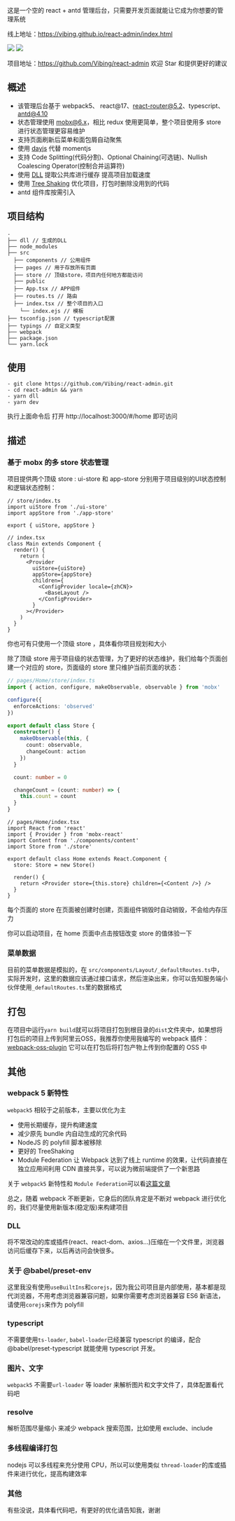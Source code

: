 这是一个空的 react + antd 管理后台，只需要开发页面就能让它成为你想要的管理系统

线上地址：https://vibing.github.io/react-admin/index.html

![](https://tva1.sinaimg.cn/large/008i3skNly1gs9d35qq9dj313u0qvteg.jpg)
![](https://tva1.sinaimg.cn/large/008i3skNly1gs9d3p3ljhj313t0qt46x.jpg)

项目地址：https://github.com/Vibing/react-admin 欢迎 Star 和提供更好的建议

## 概述

- 该管理后台基于 webpack5、 react@17、react-router@5.2、typescript、antd@4.10 
- 状态管理使用 [mobx@6.x](https://github.com/mobxjs/mobx)，相比 redux 使用更简单，整个项目使用多 store 进行状态管理更容易维护
- 支持页面刷新后菜单和面包屑自动聚焦
- 使用 [dayjs](https://github.com/iamkun/dayjs) 代替 momentjs
- 支持 Code Splitting(代码分割)、Optional Chaining(可选链)、Nullish Coalescing Operator(控制合并运算符)
- 使用 [DLL](https://webpack.docschina.org/plugins/dll-plugin/) 提取公共库进行缓存 提高项目加载速度
- 使用 [Tree Shaking](https://webpack.docschina.org/guides/tree-shaking/#root) 优化项目，打包时删除没用到的代码
- antd 组件库按需引入

## 项目结构

```
.
├── dll // 生成的DLL
├── node_modules
├── src 
  ├── components // 公用组件
  ├── pages // 用于存放所有页面
  ├── store // 顶级store，项目内任何地方都能访问
  ├── public 
  ├── App.tsx // APP组件
  ├── routes.ts // 路由
  ├── index.tsx // 整个项目的入口
	└── index.ejs // 模板
├── tsconfig.json // typescript配置
├── typings // 自定义类型
├── webpack
├── package.json
└── yarn.lock
```

## 使用

```shell
- git clone https://github.com/Vibing/react-admin.git
- cd react-admin && yarn
- yarn dll
- yarn dev
```

执行上面命令后 打开 http://localhost:3000/#/home 即可访问

## 描述

### 基于 mobx 的多 store 状态管理

项目提供两个顶级 store : ui-store 和 app-store 分别用于项目级别的UI状态控制和逻辑状态控制：

```tsx
// store/index.ts
import uiStore from './ui-store'
import appStore from './app-store'

export { uiStore, appStore }

// index.tsx
class Main extends Component {
  render() {
    return (
      <Provider
        uiStore={uiStore}
        appStore={appStore}
        children={
          <ConfigProvider locale={zhCN}>
            <BaseLayout />
          </ConfigProvider>
        }
      ></Provider>
    )
  }
}
```

你也可有只使用一个顶级 store ，具体看你项目规划和大小

除了顶级 store 用于项目级的状态管理，为了更好的状态维护，我们给每个页面创建一个对应的 store，页面级的 store 里只维护当前页面的状态：

```typescript
// pages/Home/store/index.ts
import { action, configure, makeObservable, observable } from 'mobx'

configure({
  enforceActions: 'observed'
})

export default class Store {
  constructor() {
    makeObservable(this, {
      count: observable,
      changeCount: action
    })
  }

  count: number = 0

  changeCount = (count: number) => {
    this.count = count
  }
}
```



```tsx
// pages/Home/index.tsx
import React from 'react'
import { Provider } from 'mobx-react'
import Content from './components/content'
import Store from './store'

export default class Home extends React.Component {
  store: Store = new Store()

  render() {
    return <Provider store={this.store} children={<Content />} />
  }
}
```

每个页面的 store 在页面被创建时创建，页面组件销毁时自动销毁，不会给内存压力

你可以启动项目，在 home 页面中点击按钮改变 store 的值体验一下

### 菜单数据

目前的菜单数据是模拟的，在 `src/components/Layout/_defaultRoutes.ts`中，实际开发时，这里的数据应该通过接口请求，然后渲染出来，你可以告知服务端小伙伴使用`_defaultRoutes.ts`里的数据格式

## 打包

在项目中运行`yarn build`就可以将项目打包到根目录的`dist`文件夹中，如果想将打包后的项目上传到阿里云OSS，我推荐你使用我编写的 webpack 插件：[webpack-oss-plugin](https://github.com/Vibing/webpack-oss-plugin) 它可以在打包后将打包产物上传到你配置的 OSS 中

## 其他

### webpack 5 新特性

`webpack5` 相较于之前版本，主要以优化为主

- 使用长期缓存，提升构建速度
- 减少原先 bundle 内自动生成的冗余代码
- NodeJS 的 polyfill 脚本被移除
- 更好的 TreeShaking
- Module Federation 让 Webpack 达到了线上 runtime 的效果，让代码直接在独立应用间利用 CDN 直接共享，可以说为微前端提供了一个新思路

关于 `webpack5` 新特性和 `Module Federation`可以看[这篇文章](https://blog.towavephone.com/webpack-v5-new-feature)

总之，随着 webpack 不断更新，它身后的团队肯定是不断对 webpack 进行优化的，我们尽量使用新版本(稳定版)来构建项目

### DLL

将不常改动的库或插件(react、react-dom、axios...)压缩在一个文件里，浏览器访问后缓存下来，以后再访问会快很多。

### 关于 @babel/preset-env

这里我没有使用`useBuiltIns`和`corejs`，因为我公司项目是内部使用，基本都是现代浏览器，不用考虑浏览器兼容问题，如果你需要考虑浏览器兼容 ES6 新语法，请使用`corejs`来作为 polyfill

### typescript

不需要使用`ts-loader`, `babel-loader`已经兼容 typescript 的编译，配合 @babel/preset-typescript 就能使用 typescript 开发。

### 图片、文字

`webpack5` 不需要`url-loader` 等 loader 来解析图片和文字文件了，具体配置看代码吧

### resolve

解析范围尽量缩小 来减少 webpack 搜索范围，比如使用 exclude、include

### 多线程编译打包

nodejs 可以多线程来充分使用 CPU，所以可以使用类似 `thread-loader`的库或插件来进行优化，提高构建效率

### 其他

有些没说，具体看代码吧，有更好的优化请告知我，谢谢





